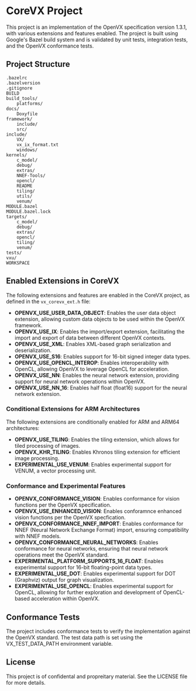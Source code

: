 # CoreVX Project
This project is an implementation of the OpenVX specification version 1.3.1, with various extensions and features enabled.
The project is built using Google's Bazel build system and is validated by unit tests, integration tests, and the OpenVX conformance tests.

## Project Structure
```
.bazelrc
.bazelversion
.gitignore
BUILD
build_tools/
    platforms/
docs/
    Doxyfile
framework/
    include/
    src/
include/
    VX/
    vx_ix_format.txt
    windows/
kernels/
    c_model/
    debug/
    extras/
    NNEF-Tools/
    opencl/
    README
    tiling/
    utils/
    venum/
MODULE.bazel
MODULE.bazel.lock
targets/
    c_model/
    debug/
    extras/
    opencl/
    tiling/
    venum/
tests/
vxu/
WORKSPACE
```

## Enabled Extensions in CoreVX
The following extensions and features are enabled in the CoreVX project, as defined in the `vx_corevx_ext.h` file:

- **OPENVX_USE_USER_DATA_OBJECT**: Enables the user data object extension, allowing custom data objects to be used within the OpenVX framework.
- **OPENVX_USE_IX**: Enables the import/export extension, facilitating the import and export of data between different OpenVX contexts.
- **OPENVX_USE_XML**: Enables XML-based graph serialization and deserialization.
- **OPENVX_USE_S16**: Enables support for 16-bit signed integer data types.
- **OPENVX_USE_OPENCL_INTEROP**: Enables interoperability with OpenCL, allowing OpenVX to leverage OpenCL for acceleration.
- **OPENVX_USE_NN**: Enables the neural network extension, providing support for neural network operations within OpenVX.
- **OPENVX_USE_NN_16**: Enables half float (float16) support for the neural network extension.

### Conditional Extensions for ARM Architectures
The following extensions are conditionally enabled for ARM and ARM64 architectures:

- **OPENVX_USE_TILING**: Enables the tiling extension, which allows for tiled processing of images.
- **OPENVX_KHR_TILING**: Enables Khronos tiling extension for efficient image processing.
- **EXPERIMENTAL_USE_VENUM**: Enables experimental support for VENUM, a vector processing unit.

### Conformance and Experimental Features

- **OPENVX_CONFORMANCE_VISION**: Enables conformance for vision functions per the OpenVX specification.
- **OPENVX_USE_ENHANCED_VISION**: Enables conforamnce enhanced vision functions per the OpenVX specfication.
- **OPENVX_CONFORMANCE_NNEF_IMPORT**: Enables conformance for NNEF (Neural Network Exchange Format) import, ensuring compatibility with NNEF models.
- **OPENVX_CONFORMANCE_NEURAL_NETWORKS**: Enables conformance for neural networks, ensuring that neural network operations meet the OpenVX standard.
- **EXPERIMENTAL_PLATFORM_SUPPORTS_16_FLOAT**: Enables experimental support for 16-bit floating-point data types.
- **EXPERIMENTAL_USE_DOT**: Enables experimental support for DOT (Graphviz) output for graph visualization.
- **EXPERIMENTAL_USE_OPENCL**: Enables experimental support for OpenCL, allowing for further exploration and development of OpenCL-based acceleration within OpenVX.

## Conformance Tests
The project includes conformance tests to verify the implementation against the OpenVX standard. The test data path is set using the VX_TEST_DATA_PATH environment variable.

## License
This project is of confidental and propreitary material. See the LICENSE file for more details.
